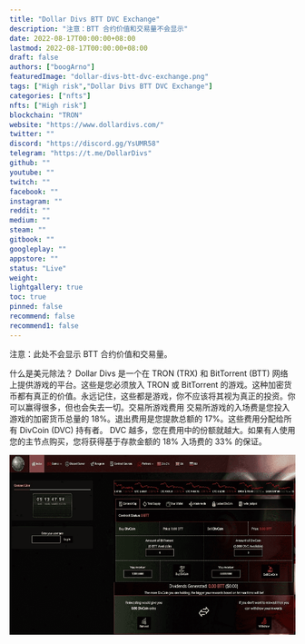 ```yaml
---
title: "Dollar Divs BTT DVC Exchange"
description: "注意：BTT 合约价值和交易量不会显示"
date: 2022-08-17T00:00:00+08:00
lastmod: 2022-08-17T00:00:00+08:00
draft: false
authors: ["boogArno"]
featuredImage: "dollar-divs-btt-dvc-exchange.png"
tags: ["High risk","Dollar Divs BTT DVC Exchange"]
categories: ["nfts"]
nfts: ["High risk"]
blockchain: "TRON"
website: "https://www.dollardivs.com/"
twitter: ""
discord: "https://discord.gg/YsUMR58"
telegram: "https://t.me/DollarDivs"
github: ""
youtube: ""
twitch: ""
facebook: ""
instagram: ""
reddit: ""
medium: ""
steam: ""
gitbook: ""
googleplay: ""
appstore: ""
status: "Live"
weight: 
lightgallery: true
toc: true
pinned: false
recommend: false
recommend1: false
---
```

注意：此处不会显示 BTT 合约价值和交易量。&nbsp;

什么是美元除法？ Dollar Divs 是一个在 TRON (TRX) 和 BitTorrent (BTT) 网络上提供游戏的平台。这些是您必须放入 TRON 或 BitTorrent 的游戏。这种加密货币都有真正的价值。永远记住，这些都是游戏，你不应该将其视为真正的投资。你可以赢得很多，但也会失去一切。交易所游戏费用 交易所游戏的入场费是您投入游戏的加密货币总量的 18%。退出费用是您提款总额的 17%。这些费用分配给所有 DivCoin (DVC) 持有者。 DVC 越多，您在费用中的份额就越大。如果有人使用您的主节点购买，您将获得基于存款金额的 18% 入场费的 33% 的保证。

![dollardivsbttdvcexchange-dapp-high-risk-tron-image1_656b8e88f3809125ef0fe26254364e5c](dollardivsbttdvcexchange-dapp-high-risk-tron-image1_656b8e88f3809125ef0fe26254364e5c.png)